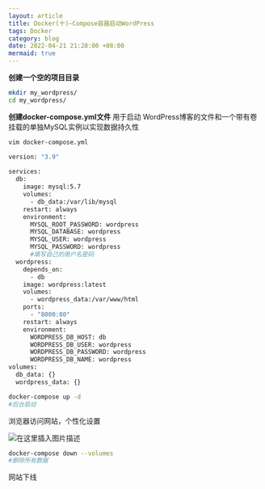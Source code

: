 ```yaml
---
layout: article
title: Docker(十)—Compose容器启动WordPress
tags: Docker
category: blog
date: 2022-04-21 21:28:00 +08:00
mermaid: true
---
```

**创建一个空的项目目录**
```bash
mkdir my_wordpress/
cd my_wordpress/
```
**创建docker-compose.yml文件**
用于启动 WordPress博客的文件和一个带有卷挂载的单独MySQL实例以实现数据持久性

```bash
vim docker-compose.yml
```

```bash
version: "3.9"
    
services:
  db:
    image: mysql:5.7
    volumes:
      - db_data:/var/lib/mysql
    restart: always
    environment:
      MYSQL_ROOT_PASSWORD: wordpress
      MYSQL_DATABASE: wordpress
      MYSQL_USER: wordpress
      MYSQL_PASSWORD: wordpress
      #填写自己的用户名密码
  wordpress:
    depends_on:
      - db
    image: wordpress:latest
    volumes:
      - wordpress_data:/var/www/html
    ports:
      - "8000:80"
    restart: always
    environment:
      WORDPRESS_DB_HOST: db
      WORDPRESS_DB_USER: wordpress
      WORDPRESS_DB_PASSWORD: wordpress
      WORDPRESS_DB_NAME: wordpress
volumes:
  db_data: {}
  wordpress_data: {}
```

```bash
docker-compose up -d
#后台启动
```

浏览器访问网站，个性化设置

![在这里插入图片描述](https://img-blog.csdnimg.cn/bbcc7a9ffa0649708b666dc68feef80b.png?x-oss-process=image/watermark,type_d3F5LXplbmhlaQ,shadow_50,text_Q1NETiBAeXV0YW9fNTE3,size_20,color_FFFFFF,t_70,g_se,x_16)

```bash
docker-compose down --volumes
#删除所有数据
```
网站下线
